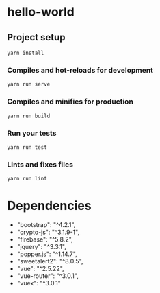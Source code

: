 # hello-world

## Project setup
```
yarn install
```

### Compiles and hot-reloads for development
```
yarn run serve
```

### Compiles and minifies for production
```
yarn run build
```

### Run your tests
```
yarn run test
```

### Lints and fixes files
```
yarn run lint
```
# Dependencies
- "bootstrap": "^4.2.1",
- "crypto-js": "^3.1.9-1",
- "firebase": "^5.8.2",
- "jquery": "^3.3.1",
- "popper.js": "^1.14.7",
- "sweetalert2": "^8.0.5",
- "vue": "^2.5.22",
- "vue-router": "^3.0.1",
- "vuex": "^3.0.1"
